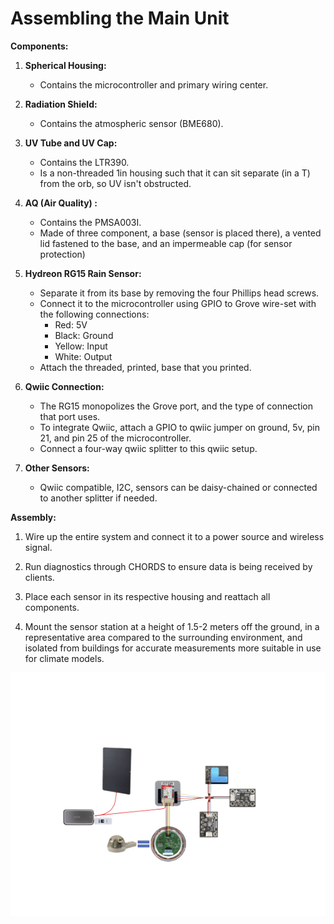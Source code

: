 # Assembling the Main Unit

**Components:**

1. **Spherical Housing:**
     - Contains the microcontroller and primary wiring center.


2. **Radiation Shield:**
     - Contains the atmospheric sensor (BME680).


3. **UV Tube and UV Cap:**
     - Contains the LTR390.
     - Is a non-threaded 1in housing such that it can sit separate (in a T) from the orb, so UV isn't
   obstructed.


5. **AQ (Air Quality) :**
     - Contains the PMSA003I.
     - Made of three component, a base (sensor is placed there), a vented lid fastened to the base,
   and an impermeable cap (for sensor protection)


6. **Hydreon RG15 Rain Sensor:**
     - Separate it from its base by removing the four Phillips head screws.
     - Connect it to the microcontroller using GPIO to Grove wire-set with the following connections:
       - Red: 5V
       - Black: Ground
       - Yellow: Input
       - White: Output
      - Attach the threaded, printed, base that you printed.


7. **Qwiic Connection:**
     - The RG15 monopolizes the Grove port, and the type of connection that port uses.
     - To integrate Qwiic, attach a GPIO to qwiic jumper on ground, 5v, pin 21, and pin 25 of the microcontroller.
     - Connect a four-way qwiic splitter to this qwiic setup.


8. **Other Sensors:**
     - Qwiic compatible, I2C, sensors can be daisy-chained or connected to another splitter if needed.

**Assembly:**

1. Wire up the entire system and connect it to a power source and wireless signal.

2. Run diagnostics through CHORDS to ensure data is being received by clients.

3. Place each sensor in its respective housing and reattach all components.

4. Mount the sensor station at a height of 1.5-2 meters off the ground, in a representative area compared to the surrounding environment, and isolated from buildings for accurate measurements more suitable in use for climate models.

![wiring](.././img/electronic_layout.png)
